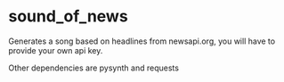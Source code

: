 # sound_of_news

Generates a song based on headlines from newsapi.org, you will have to provide your own api key.

Other dependencies are pysynth and requests
